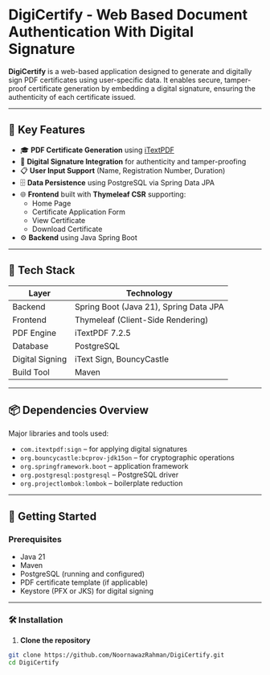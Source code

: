 # DigiCertify - Web Based Document Authentication With Digital Signature

**DigiCertify** is a web-based application designed to generate and digitally sign PDF certificates using user-specific data. It enables secure, tamper-proof certificate generation by embedding a digital signature, ensuring the authenticity of each certificate issued.

---

## 🔑 Key Features

- 🎓 **PDF Certificate Generation** using [iTextPDF](https://itextpdf.com/)
- 🧾 **Digital Signature Integration** for authenticity and tamper-proofing
- 📋 **User Input Support** (Name, Registration Number, Duration)
- 🗄️ **Data Persistence** using PostgreSQL via Spring Data JPA
- 🌐 **Frontend** built with **Thymeleaf CSR** supporting:
    - Home Page
    - Certificate Application Form
    - View Certificate
    - Download Certificate
- ⚙️ **Backend** using Java Spring Boot

---

## 🧰 Tech Stack

| Layer        | Technology                   |
|--------------|-------------------------------|
| Backend      | Spring Boot (Java 21), Spring Data JPA |
| Frontend     | Thymeleaf (Client-Side Rendering) |
| PDF Engine   | iTextPDF 7.2.5                |
| Database     | PostgreSQL                   |
| Digital Signing | iText Sign, BouncyCastle   |
| Build Tool   | Maven                        |

---

## 📦 Dependencies Overview

Major libraries and tools used:
- `com.itextpdf:sign` – for applying digital signatures
- `org.bouncycastle:bcprov-jdk15on` – for cryptographic operations
- `org.springframework.boot` – application framework
- `org.postgresql:postgresql` – PostgreSQL driver
- `org.projectlombok:lombok` – boilerplate reduction

---

## 🚀 Getting Started

### Prerequisites

- Java 21
- Maven
- PostgreSQL (running and configured)
- PDF certificate template (if applicable)
- Keystore (PFX or JKS) for digital signing

---

### 🛠️ Installation

1. **Clone the repository**

```bash
git clone https://github.com/NoornawazRahman/DigiCertify.git
cd DigiCertify

